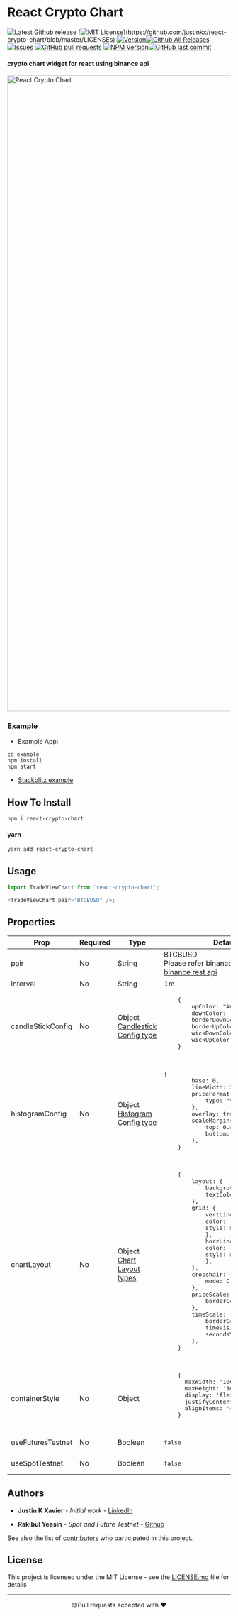 # React Crypto Chart

[![Latest Github release](https://img.shields.io/github/release/justinkx/react-crypto-chart.svg)](https://github.com/justinkx/react-crypto-chart/releases/latest)
[![MIT License](https://img.shields.io/apm/l/atomic-design-ui.svg?)](https://github.com/justinkx/react-crypto-chart/blob/master/LICENSEs)
[![Version](https://badge.fury.io/gh/tterb%2FHyde.svg)](https://badge.fury.io/gh/tterb%2FHyde)[![Github All Releases](https://img.shields.io/github/downloads/justinkx/react-crypto-chart/total.svg?style=flat)]()[![Issues](https://img.shields.io/github/issues-raw/justinkx/react-crypto-chart.svg?maxAge=25000)](https://github.com/justinkx/react-crypto-chart/issues) [![GitHub pull requests](https://img.shields.io/github/issues-pr/justinkx/react-crypto-chart.svg?style=flat)]()
[![NPM Version](https://img.shields.io/npm/v/npm.svg?style=flat)]()[![GitHub last commit](https://img.shields.io/github/last-commit/justinkx/react-crypto-chart.svg?style=flat)]()

#### crypto chart widget for react using binance api

<img width="1434" alt="React Crypto Chart" src="https://user-images.githubusercontent.com/28846043/121532071-a4571e80-ca1c-11eb-9d08-3c8392737161.png">

### Example

- Example App:

```
cd example
npm install
npm start
```

- [Stackblitz example](https://stackblitz.com/edit/react-crypto-chart)

## How To Install

```npm
npm i react-crypto-chart
```

#### yarn

```npm
yarn add react-crypto-chart
```

## Usage

```javascript
import TradeViewChart from 'react-crypto-chart';

<TradeViewChart pair="BTCBUSD" />;
```

## Properties

<table class="tg">
<thead>
  <tr>
    <th class="tg-0pky">Prop</th>
    <th class="tg-0pky">Required</th>
    <th class="tg-0pky">Type</th>
    <th class="tg-0pky">Default Value</th>
  </tr>
</thead>
<tbody>
  <tr>
    <td class="tg-0pky">pair</td>
    <td class="tg-0pky">No</td>
    <td class="tg-0pky">String</td>
    <td class="tg-0pky">BTCBUSD<br>Please refer binance api for more pairs<br><a href="https://github.com/binance/binance-spot-api-docs/blob/master/rest-api.md">binance rest api</a></td>
  </tr>
  <tr>
    <td class="tg-0pky">interval</td>
    <td class="tg-0pky">No</td>
    <td class="tg-0pky">String</td>
    <td class="tg-0pky">1m</td>
  </tr>
  <tr>
    <td class="tg-0pky">candleStickConfig</td>
    <td class="tg-0pky">No</td>
    <td class="tg-0pky">Object<br><a href="https://github.com/justinkx/react-crypto-chart/blob/readme/TYPES.md#candlestick-config-type" target="_blank" rel="noopener noreferrer">Candlestick Config type</a></td>
    <td class="tg-0pky">
    <pre>
    {
        upColor: "#00c176",
        downColor: "#cf304a",
        borderDownColor: "#cf304a",
        borderUpColor: "#00c176",
        wickDownColor: "#838ca1",
        wickUpColor: "#838ca1",
    }
    </pre>
    </td>
  </tr>
  <tr>
    <td class="tg-0pky">histogramConfig</td>
    <td class="tg-0pky">No</td>
    <td class="tg-0pky">Object<br><a href="https://github.com/justinkx/react-crypto-chart/blob/readme/TYPES.md#histogram-config-type" target="_blank" rel="noopener noreferrer">Histogram Config type</a></td>
    <td class="tg-0pky">
    <pre>{
        base: 0,
        lineWidth: 2,
        priceFormat: {
            type: "volume",
        },
        overlay: true,
        scaleMargins: {
            top: 0.8,
            bottom: 0,
        },
    }
  </pre>
    </td>
  </tr>
  <tr>
    <td class="tg-0pky">chartLayout</td>
    <td class="tg-0pky">No</td>
    <td class="tg-0pky">Object<br><a href="https://github.com/justinkx/react-crypto-chart/blob/readme/TYPES.md#chart-layout-types" target="_blank" rel="noopener noreferrer">Chart Layout types</a></td>
    <td class="tg-0pky">
    <pre>
    {
        layout: {
            backgroundColor: "#ededed",
            textColor: "#253248",
        },
        grid: {
            vertLines: {
            color: "#838fa3",
            style: LineStyle.SparseDotted,
            },
            horzLines: {
            color: "#838fa3",
            style: LineStyle.SparseDotted,
            },
        },
        crosshair: {
            mode: CrosshairMode.Normal,
        },
        priceScale: {
            borderColor: "#485c7b",
        },
        timeScale: {
            borderColor: "#485c7b",
            timeVisible: true,
            secondsVisible: false,
        },
    }
    </pre>
    </td>
  </tr>
  <tr>
    <td class="tg-0pky">containerStyle</td>
    <td class="tg-0pky">No</td>
    <td class="tg-0pky">Object</td>
    <td class="tg-0pky">
    <pre>
    {
      maxWidth: '100%',
      maxHeight: '100vh',
      display: 'flex',
      justifyContent: 'center',
      alignItems: 'center',
    }
  </pre></td>
  </tr>
  <tr>
    <td class="tg-0pky">useFuturesTestnet</td>
    <td class="tg-0pky">No</td>
    <td class="tg-0pky">Boolean</td>
    <td class="tg-0pky">
    <pre>false</pre>
    </td>
  </tr>
   <tr>
    <td class="tg-0pky">useSpotTestnet</td>
    <td class="tg-0pky">No</td>
    <td class="tg-0pky">Boolean</td>
    <td class="tg-0pky">
    <pre>false</pre>
    </td>
  </tr>
</tbody>
</table>

## Authors

- **Justin K Xavier** - _Initial work_ - [LinkedIn](https://www.linkedin.com/in/justin-k-xavier-59b82710a/)

- **Rakibul Yeasin** - _Spot and Future Testnet_ - [Github](https://github.com/dreygur)

See also the list of [contributors](https://github.com/justinkx/RNChallenge_1/graphs/contributors) who participated in this project.

## License

This project is licensed under the MIT License - see the [LICENSE.md](LICENSE.md) file for details

---

<p align="center">😊Pull requests accepted with ❤️</p>
